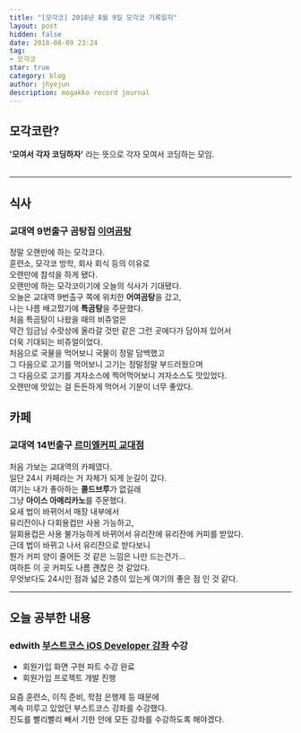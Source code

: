 ```yaml
---
title: "[모각코] 2018년 8월 9일 모각코 기록일지"
layout: post
hidden: false
date: 2018-08-09 23:24
tag:
- 모각코
star: true
category: blog
author: jhyejun
description: mogakko record journal
---
```


## **모각코란?**
**'모여서 각자 코딩하자'** 라는 뜻으로 각자 모여서 코딩하는 모임.<br>
<br>

---

## **식사**
### 교대역 9번출구 곰탕집 **[이여곰탕](https://store.naver.com/restaurants/detail?id=37686772)**<br>
정말 오랜만에 하는 모각코다.<br>
훈련소, 모각코 방학, 회사 회식 등의 이유로<br>
오랜만에 참석을 하게 됐다.<br>
오랜만에 하는 모각코이기에 오늘의 식사가 기대됐다.<br>
오늘은 교대역 9번출구 쪽에 위치한 **어여곰탕**을 갔고,<br>
나는 나름 배고팠기에 **특곰탕**을 주문했다.<br>
처음 특곰탕이 나왔을 때의 비쥬얼은<br>
약간 임금님 수랏상에 올라갈 것만 같은 그런 곳에다가 담아져 있어서<br>
더욱 기대되는 비쥬얼이었다.<br>
처음으로 국물을 먹어보니 국물이 정말 담백했고<br>
그 다음으로 고기를 먹어보니 고기는 정말정말 부드러웠으며<br>
그 다음으로 고기를 겨자소스에 찍어먹어보니 겨자소스도 맛있었다.<br>
오랜만에 맛있는 걸 든든하게 먹어서 기분이 너무 좋았다.<br>

## **카페**
### 교대역 14번출구 **[르미엘커피 교대점](https://store.naver.com/restaurants/detail?id=21884354)**
처음 가보는 교대역의 카페였다.<br>
일단 24시 카페라는 거 자체가 되게 눈길이 갔다.<br>
여기는 내가 좋아하는 **콜드브루**가 없길래<br>
그냥 **아이스 아메리카노**를 주문했다.<br>
요새 법이 바뀌어서 매장 내부에서<br>
유리잔이나 다회용컵만 사용 가능하고,<br>
일회용컵은 사용 불가능하게 바뀌어서 유리잔에 유리잔에 커피를 받았다.<br>
근데 법이 바뀌고 나서 유리잔으로 받다보니<br>
뭔가 커피 양이 줄어든 것 같은 느낌은 나만 드는건가...<br>
여하튼 이 곳 커피도 나름 괜찮은 것 같았다.<br>
무엇보다도 24시인 점과 넓은 2층이 있는게 여기의 좋은 점 인 것 같다.<br>

---

## **오늘 공부한 내용**
### edwith **[부스트코스 iOS Developer 강좌](http://www.edwith.org/boostcourse-ios)** 수강
- 회원가입 화면 구현 파트 수강 완료
- 회원가입 프로젝트 개발 진행

요즘 훈련소, 이직 준비, 학점 은행제 등 때문에<br>
계속 미루고 있었던 부스트코스 강좌를 수강했다.<br>
진도를 빨리빨리 빼서 기한 안에 모든 강좌를 수강하도록 해야겠다.<br>
